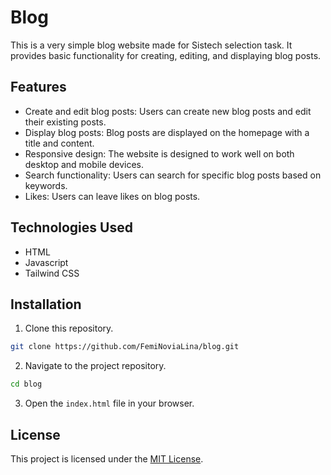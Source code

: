 # Blog

This is a very simple blog website made for Sistech selection task. It provides basic functionality for creating, editing, and displaying blog posts.

## Features

- Create and edit blog posts: Users can create new blog posts and edit their existing posts.
- Display blog posts: Blog posts are displayed on the homepage with a title and content.
- Responsive design: The website is designed to work well on both desktop and mobile devices.
- Search functionality: Users can search for specific blog posts based on keywords.
- Likes: Users can leave likes on blog posts.

## Technologies Used

- HTML
- Javascript
- Tailwind CSS

## Installation

1. Clone this repository.

```bash
git clone https://github.com/FemiNoviaLina/blog.git
```

2. Navigate to the project repository.

```bash
cd blog
```

3. Open the `index.html` file in your browser.

## License

This project is licensed under the [MIT License](/LICENSE).
